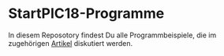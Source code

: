# StartPIC18-Programme
In diesem Reposotory findest Du alle Programmbeispiele, die im zugehörigen [Artikel](http://pic-projekte.de) diskutiert werden.
